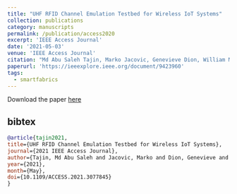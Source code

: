 ```yaml
---
title: "UHF RFID Channel Emulation Testbed for Wireless IoT Systems"
collection: publications
category: manuscripts
permalink: /publication/access2020
excerpt: 'IEEE Access Journal'
date: '2021-05-03'
venue: 'IEEE Access Journal'
citation: "Md Abu Saleh Tajin, Marko Jacovic, Genevieve Dion, William M. Mongan, and Kapil R. Dandekar.  UHF RFID Channel Emulation Testbed for Wireless IoT Systems.  IEEE Access Journal, May 2021."
paperurl: 'https://ieeexplore.ieee.org/document/9423960'
tags: 
  - smartfabrics
---
```


Download the paper [here](https://ieeexplore.ieee.org/stamp/stamp.jsp?tp=&arnumber=9423960)

## bibtex
```bibtex
@article{tajin2021, 
title={UHF RFID Channel Emulation Testbed for Wireless IoT Systems}, 
journal={2021 IEEE Access Journal}, 
author={Tajin, Md Abu Saleh and Jacovic, Marko and Dion, Genevieve and Mongan, William M. and Dandekar, Kapil R.}, 
year={2021}, 
month={May},
doi={10.1109/ACCESS.2021.3077845}
}
```
